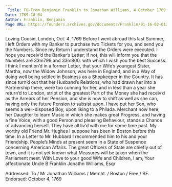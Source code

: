 ```yaml
---
 Title: FO-From Benjamin Franklin to Jonathan Williams, 4 October 1769
Date: 1769-10-04
Author: Franklin, Benjamin
Page URL: https://founders.archives.gov/documents/Franklin/01-16-02-0123
---
```


Loving Cousin,
London, Oct. 4. 1769
Before I went abroad this last Summer, I left Orders with my Banker to purchase two Tickets for you, and send you the Numbers. Since my Return I understand the Orders were executed. I hope you receiv’d the Banker’s Letter; if not, this will inform you that the Numbers are 33m799 and 33m800. with which I wish you the best Success.
I think I mention’d in a former Letter, that your Wife’s youngest Sister, Martha, now the Widow Johnson, was here in England, and in a Way of doing well being settled in Business as a Shopkeeper in the Country. It has since turn’d out that her Husband’s Relations, who had drawn her into a Partnership there, were too cunning for her, and in less than a year she return’d to London, stript of the greatest Part of the Money she had receiv’d as the Arrears of her Pension, and she is now to shift as well as she can, having only the future Pension to subsist upon. I have put her Son, who seems a well-disposed Boy, upon liking to a Philada. Merchant now here; her Daughter to learn Music in which she makes great Progress, and having a fine Voice, with a good Person and pleasing Behaviour, stands a Chance of advancing herself. They have all liv’d with me for some time past.
My worthy old Friend Mr. Hughes I suppose has been in Boston before this time. In a Letter to Mr. Hubbard I recommended him to his and your Friendship.
People’s Minds at present seem in a State of Suspence concerning American Affairs. The great Officers of State are chiefly out of town, and it is not yet known what Measures will be taken when the Parliament meet. With Love to your good Wife and Children, I am, Your affectionate Uncle
B Franklin
Jonathn Williams, Esqr
 
Addressed: To / Mr Jonathan Williams / Mercht. / Boston / Free / BF.
Endorsed: October 4, 1769

